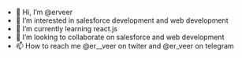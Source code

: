 - 👋 Hi, I’m @erveer
- 👀 I’m interested in salesforce development and web development
- 🌱 I’m currently learning react.js
- 💞️ I’m looking to collaborate on salesforce and web development
- 📫 How to reach me @er__veer on twiter and @er_veer on telegram

<!---
erveer/erveer is a ✨ special ✨ repository because its `README.md` (this file) appears on your GitHub profile.
You can click the Preview link to take a look at your changes.
--->
